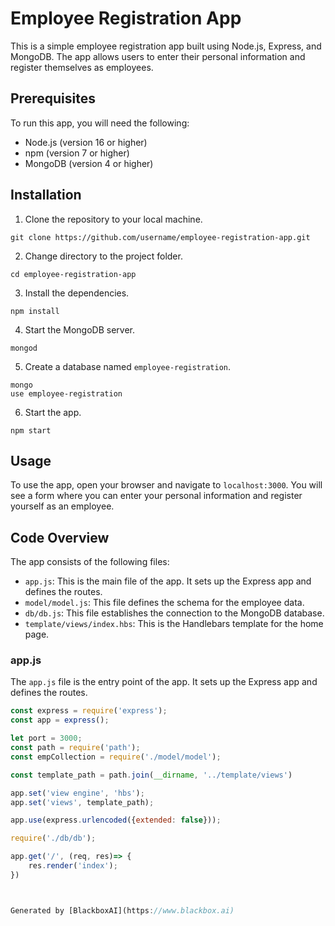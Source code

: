  # Employee Registration App

This is a simple employee registration app built using Node.js, Express, and MongoDB. The app allows users to enter their personal information and register themselves as employees.

## Prerequisites

To run this app, you will need the following:

* Node.js (version 16 or higher)
* npm (version 7 or higher)
* MongoDB (version 4 or higher)

## Installation

1. Clone the repository to your local machine.

```
git clone https://github.com/username/employee-registration-app.git
```

2. Change directory to the project folder.

```
cd employee-registration-app
```

3. Install the dependencies.

```
npm install
```

4. Start the MongoDB server.

```
mongod
```

5. Create a database named `employee-registration`.

```
mongo
use employee-registration
```

6. Start the app.

```
npm start
```

## Usage

To use the app, open your browser and navigate to `localhost:3000`. You will see a form where you can enter your personal information and register yourself as an employee.

## Code Overview

The app consists of the following files:

* `app.js`: This is the main file of the app. It sets up the Express app and defines the routes.
* `model/model.js`: This file defines the schema for the employee data.
* `db/db.js`: This file establishes the connection to the MongoDB database.
* `template/views/index.hbs`: This is the Handlebars template for the home page.

### app.js

The `app.js` file is the entry point of the app. It sets up the Express app and defines the routes.

```javascript
const express = require('express');
const app = express();

let port = 3000;
const path = require('path');
const empCollection = require('./model/model');

const template_path = path.join(__dirname, '../template/views')

app.set('view engine', 'hbs');
app.set('views', template_path); 

app.use(express.urlencoded({extended: false}));

require('./db/db');

app.get('/', (req, res)=> {
    res.render('index');
})



Generated by [BlackboxAI](https://www.blackbox.ai)